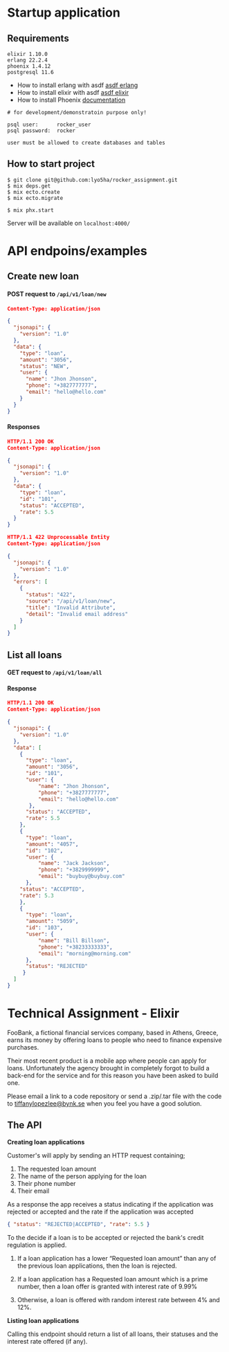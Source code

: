 # Startup application

## Requirements

```
elixir 1.10.0
erlang 22.2.4
phoenix 1.4.12
postgresql 11.6
```
- How to install erlang with asdf [asdf erlang](https://github.com/asdf-vm/asdf-erlang)
- How to install elixir with asdf [asdf elixir](https://github.com/asdf-vm/asdf-elixir)
- How to install Phoenix [documentation](https://hexdocs.pm/phoenix/installation.html)



```
# for development/demonstratoin purpose only!

psql user:      rocker_user
psql password:  rocker

user must be allowed to create databases and tables
```

## How to start project

```
$ git clone git@github.com:lyo5ha/rocker_assignment.git
$ mix deps.get
$ mix ecto.create
$ mix ecto.migrate

$ mix phx.start
```
Server will be available on `localhost:4000/`


# API endpoins/examples

## Create new loan
#### POST request to `/api/v1/loan/new`

``` json
Content-Type: application/json

{
  "jsonapi": {
    "version": "1.0"
  },
  "data": {
    "type": "loan",
    "amount": "3056",
    "status": "NEW",
    "user": {
      "name": "Jhon Jhonson",
      "phone": "+3827777777",
      "email": "hello@hello.com"
    }
  }
}

```

#### Responses

``` json
HTTP/1.1 200 OK
Content-Type: application/json

{
  "jsonapi": {
    "version": "1.0"
  },
  "data": {
    "type": "loan",
    "id": "101",
    "status": "ACCEPTED",
    "rate": 5.5
  }
}

```

``` json
HTTP/1.1 422 Unprocessable Entity
Content-Type: application/json

{
  "jsonapi": {
    "version": "1.0"
  },
  "errors": [
    {
      "status": "422",
      "source": "/api/v1/loan/new",
      "title": "Invalid Attribute",
      "detail": "Invalid email address"
    }
  ]
}

```

## List all loans
#### GET request to `/api/v1/loan/all`

#### Response

``` json
HTTP/1.1 200 OK
Content-Type: application/json

{
  "jsonapi": {
    "version": "1.0"
  },
  "data": [
    {
      "type": "loan",
      "amount": "3056",
      "id": "101",
      "user": {
          "name": "Jhon Jhonson",
          "phone": "+3827777777",
          "email": "hello@hello.com"
       },
      "status": "ACCEPTED",
      "rate": 5.5
    },
    {
      "type": "loan",
      "amount": "4057",
      "id": "102",
      "user": {
          "name": "Jack Jackson",
          "phone": "+3829999999",
          "email": "buybuy@buybuy.com"
      },
    "status": "ACCEPTED",
    "rate": 5.3
    },
    {
      "type": "loan",
      "amount": "5059",
      "id": "103",
      "user": {
          "name": "Bill Billson",
          "phone": "+38233333333",
          "email": "morning@morning.com"
      },
      "status": "REJECTED"
     }
  ]
}

```




# Technical Assignment - Elixir

FooBank, a fictional financial services company, based in Athens,
Greece, earns its money by offering loans to people who need to
finance expensive purchases.

Their most recent product is a mobile app where people can apply for
loans. Unfortunately the agency brought in completely forgot to build
a back-end for the service and for this reason you have been asked to
build one.

Please email a link to a code repository or send a .zip/.tar file with
the code to tiffanylopezlee@bynk.se when you feel you have a good
solution.

## The API

**Creating loan applications**

Customer's will apply by sending an HTTP request containing;
1. The requested loan amount
2. The name of the person applying for the loan
3. Their phone number
4. Their email

As a response the app receives a status indicating if the application
was rejected or accepted and the rate if the application was accepted

``` json
{ "status": "REJECTED|ACCEPTED", "rate": 5.5 }
```

To the decide if a loan is to be accepted or rejected the bank's
credit regulation is applied.

1. If a loan application has a lower “Requested loan amount” than any
   of the previous loan applications, then the loan is rejected.

2. If a loan application has a Requested loan amount which is a prime
   number, then a loan offer is granted with interest rate of 9.99%

3. Otherwise, a loan is offered with random interest rate between 4%
   and 12%.

**Listing loan applications**

Calling this endpoint should return a list of all loans, their
statuses and the interest rate offered (if any).
